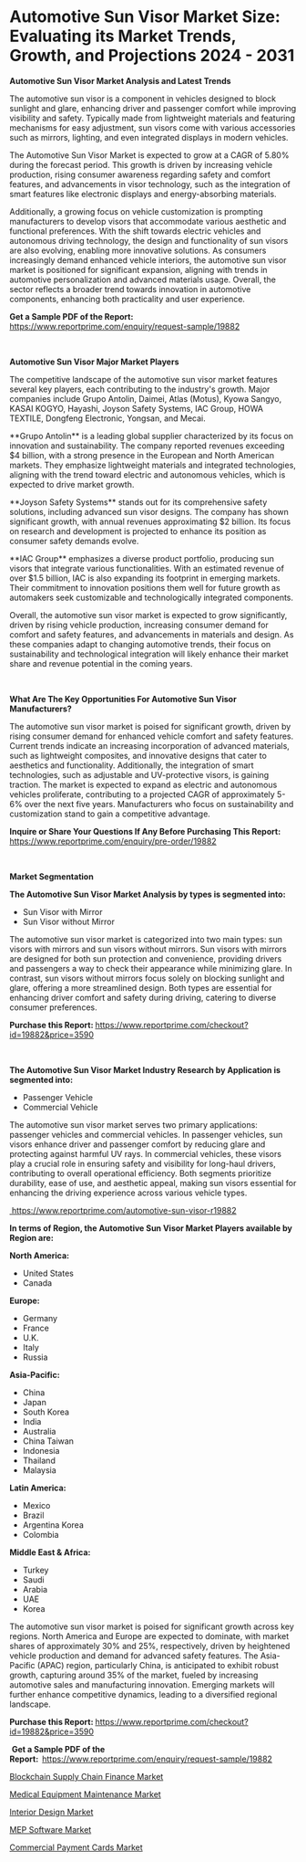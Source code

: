 <p><h1>Automotive Sun Visor Market Size: Evaluating its Market Trends, Growth, and Projections 2024 - 2031</h1></p><p><strong>Automotive Sun Visor Market Analysis and Latest Trends</strong></p>
<p><p>The automotive sun visor is a component in vehicles designed to block sunlight and glare, enhancing driver and passenger comfort while improving visibility and safety. Typically made from lightweight materials and featuring mechanisms for easy adjustment, sun visors come with various accessories such as mirrors, lighting, and even integrated displays in modern vehicles.</p><p>The Automotive Sun Visor Market is expected to grow at a CAGR of 5.80% during the forecast period. This growth is driven by increasing vehicle production, rising consumer awareness regarding safety and comfort features, and advancements in visor technology, such as the integration of smart features like electronic displays and energy-absorbing materials. </p><p>Additionally, a growing focus on vehicle customization is prompting manufacturers to develop visors that accommodate various aesthetic and functional preferences. With the shift towards electric vehicles and autonomous driving technology, the design and functionality of sun visors are also evolving, enabling more innovative solutions. As consumers increasingly demand enhanced vehicle interiors, the automotive sun visor market is positioned for significant expansion, aligning with trends in automotive personalization and advanced materials usage. Overall, the sector reflects a broader trend towards innovation in automotive components, enhancing both practicality and user experience.</p></p>
<p><strong>Get a Sample PDF of the Report:&nbsp;</strong> <a href="https://www.reportprime.com/enquiry/request-sample/19882?utm_campaign=1138&utm_medium=2&utm_source=Github&utm_content=ia&utm_term=23112024&utm_id=automotive-sun-visor">https://www.reportprime.com/enquiry/request-sample/19882</a></p>
<p>&nbsp;</p>
<p><strong>Automotive Sun Visor Major Market Players</strong></p>
<p><p>The competitive landscape of the automotive sun visor market features several key players, each contributing to the industry's growth. Major companies include Grupo Antolin, Daimei, Atlas (Motus), Kyowa Sangyo, KASAI KOGYO, Hayashi, Joyson Safety Systems, IAC Group, HOWA TEXTILE, Dongfeng Electronic, Yongsan, and Mecai.</p><p>**Grupo Antolin** is a leading global supplier characterized by its focus on innovation and sustainability. The company reported revenues exceeding $4 billion, with a strong presence in the European and North American markets. They emphasize lightweight materials and integrated technologies, aligning with the trend toward electric and autonomous vehicles, which is expected to drive market growth.</p><p>**Joyson Safety Systems** stands out for its comprehensive safety solutions, including advanced sun visor designs. The company has shown significant growth, with annual revenues approximating $2 billion. Its focus on research and development is projected to enhance its position as consumer safety demands evolve.</p><p>**IAC Group** emphasizes a diverse product portfolio, producing sun visors that integrate various functionalities. With an estimated revenue of over $1.5 billion, IAC is also expanding its footprint in emerging markets. Their commitment to innovation positions them well for future growth as automakers seek customizable and technologically integrated components.</p><p>Overall, the automotive sun visor market is expected to grow significantly, driven by rising vehicle production, increasing consumer demand for comfort and safety features, and advancements in materials and design. As these companies adapt to changing automotive trends, their focus on sustainability and technological integration will likely enhance their market share and revenue potential in the coming years.</p></p>
<p>&nbsp;</p>
<p><strong>What Are The Key Opportunities For Automotive Sun Visor Manufacturers?</strong></p>
<p><p>The automotive sun visor market is poised for significant growth, driven by rising consumer demand for enhanced vehicle comfort and safety features. Current trends indicate an increasing incorporation of advanced materials, such as lightweight composites, and innovative designs that cater to aesthetics and functionality. Additionally, the integration of smart technologies, such as adjustable and UV-protective visors, is gaining traction. The market is expected to expand as electric and autonomous vehicles proliferate, contributing to a projected CAGR of approximately 5-6% over the next five years. Manufacturers who focus on sustainability and customization stand to gain a competitive advantage.</p></p>
<p><strong>Inquire or Share Your Questions If Any Before Purchasing This Report:</strong> <a href="https://www.reportprime.com/enquiry/pre-order/19882?utm_campaign=1138&utm_medium=2&utm_source=Github&utm_content=ia&utm_term=23112024&utm_id=automotive-sun-visor">https://www.reportprime.com/enquiry/pre-order/19882</a></p>
<p>&nbsp;</p>
<p><strong>Market Segmentation</strong></p>
<p><strong>The Automotive Sun Visor Market Analysis by types is segmented into:</strong></p>
<p><ul><li>Sun Visor with Mirror</li><li>Sun Visor without Mirror</li></ul></p>
<p><p>The automotive sun visor market is categorized into two main types: sun visors with mirrors and sun visors without mirrors. Sun visors with mirrors are designed for both sun protection and convenience, providing drivers and passengers a way to check their appearance while minimizing glare. In contrast, sun visors without mirrors focus solely on blocking sunlight and glare, offering a more streamlined design. Both types are essential for enhancing driver comfort and safety during driving, catering to diverse consumer preferences.</p></p>
<p><strong>Purchase this Report:&nbsp;</strong><a href="https://www.reportprime.com/checkout?id=19882&price=3590&utm_campaign=1138&utm_medium=2&utm_source=Github&utm_content=ia&utm_term=23112024&utm_id=automotive-sun-visor">https://www.reportprime.com/checkout?id=19882&price=3590</a></p>
<p>&nbsp;</p>
<p><strong>The Automotive Sun Visor Market Industry Research by Application is segmented into:</strong></p>
<p><ul><li>Passenger Vehicle</li><li>Commercial Vehicle</li></ul></p>
<p><p>The automotive sun visor market serves two primary applications: passenger vehicles and commercial vehicles. In passenger vehicles, sun visors enhance driver and passenger comfort by reducing glare and protecting against harmful UV rays. In commercial vehicles, these visors play a crucial role in ensuring safety and visibility for long-haul drivers, contributing to overall operational efficiency. Both segments prioritize durability, ease of use, and aesthetic appeal, making sun visors essential for enhancing the driving experience across various vehicle types.</p></p>
<p><a href="https://www.reportprime.com/automotive-sun-visor-r19882?utm_campaign=1138&utm_medium=2&utm_source=Github&utm_content=ia&utm_term=23112024&utm_id=automotive-sun-visor">&nbsp;https://www.reportprime.com/automotive-sun-visor-r19882</a></p>
<p><strong>In terms of Region, the Automotive Sun Visor Market Players available by Region are:</strong></p>
<p>
    <p> <strong> North America: </strong>
        <ul>
            <li>United States</li>
            <li>Canada</li>
        </ul>
        </p> 
    <p> <strong> Europe: </strong>
        <ul>
            <li>Germany</li>
            <li>France</li>
            <li>U.K.</li>
            <li>Italy</li>
            <li>Russia</li>
        </ul>
        </p> 
    <p> <strong> Asia-Pacific: </strong>
        <ul>
            <li>China</li>
            <li>Japan</li>
            <li>South Korea</li>
            <li>India</li>
            <li>Australia</li>
            <li>China Taiwan</li>
            <li>Indonesia</li>
            <li>Thailand</li>
            <li>Malaysia</li>
        </ul>
        </p> 
    <p> <strong> Latin America: </strong>
        <ul>
            <li>Mexico</li>
            <li>Brazil</li>
            <li>Argentina Korea</li>
            <li>Colombia</li>
        </ul>
        </p> 
    <p> <strong> Middle East & Africa: </strong>
        <ul>
            <li>Turkey</li>
            <li>Saudi</li>
            <li>Arabia</li>
            <li>UAE</li>
            <li>Korea</li>
        </ul>
    </p>
    </p>
<p><p>The automotive sun visor market is poised for significant growth across key regions. North America and Europe are expected to dominate, with market shares of approximately 30% and 25%, respectively, driven by heightened vehicle production and demand for advanced safety features. The Asia-Pacific (APAC) region, particularly China, is anticipated to exhibit robust growth, capturing around 35% of the market, fueled by increasing automotive sales and manufacturing innovation. Emerging markets will further enhance competitive dynamics, leading to a diversified regional landscape.</p></p>
<p><strong>Purchase this Report: </strong><a href="https://www.reportprime.com/checkout?id=19882&price=3590&utm_campaign=1138&utm_medium=2&utm_source=Github&utm_content=ia&utm_term=23112024&utm_id=automotive-sun-visor">https://www.reportprime.com/checkout?id=19882&price=3590</a></p>
<p>&nbsp;<strong>Get a Sample PDF of the Report:&nbsp;&nbsp;</strong><a href="https://www.reportprime.com/enquiry/request-sample/19882?utm_campaign=1138&utm_medium=2&utm_source=Github&utm_content=ia&utm_term=23112024&utm_id=automotive-sun-visor">https://www.reportprime.com/enquiry/request-sample/19882</a></p>
<p><strong></strong></p>
<p><p><a href="https://issuu.com/reportprime-2/docs/blockchain-supply-chain-finance-mar_8cdf1179cdbdf3?utm_campaign=1138&utm_medium=2&utm_source=Github&utm_content=ia&utm_term=23112024&utm_id=automotive-sun-visor">Blockchain Supply Chain Finance Market</a></p><p><a href="https://www.linkedin.com/pulse/emerging-trends-medical-equipment-maintenance-market-detailed-e9soc?utm_campaign=1138&utm_medium=2&utm_source=Github&utm_content=ia&utm_term=23112024&utm_id=automotive-sun-visor">Medical Equipment Maintenance Market</a></p><p><a href="https://www.linkedin.com/pulse/positive-outlook-interior-design-market-trend-analysis-xbfwc?utm_campaign=1138&utm_medium=2&utm_source=Github&utm_content=ia&utm_term=23112024&utm_id=automotive-sun-visor">Interior Design Market</a></p><p><a href="https://issuu.com/reportprime-2/docs/mep-software-market-size-2030.pptx_6d0e037c680537?utm_campaign=1138&utm_medium=2&utm_source=Github&utm_content=ia&utm_term=23112024&utm_id=automotive-sun-visor">MEP Software Market</a></p><p><a href="https://www.linkedin.com/pulse/global-commercial-payment-cards-marketacomprehensive-analysis-pepzc?utm_campaign=1138&utm_medium=2&utm_source=Github&utm_content=ia&utm_term=23112024&utm_id=automotive-sun-visor">Commercial Payment Cards Market</a></p></p>
